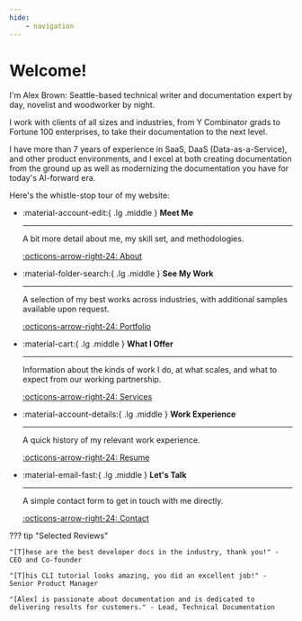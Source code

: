 ```yaml
---
hide:
    - navigation
---
```


# Welcome!

I'm Alex Brown: Seattle-based technical writer and documentation expert by day, novelist and woodworker by night. 

I work with clients of all sizes and industries, from Y Combinator grads to Fortune 100 enterprises, to take their documentation to the next level. 

I have more than 7 years of experience in SaaS, DaaS (Data-as-a-Service), and other product environments, and I excel at both creating documentation from the ground up as well as modernizing the documentation you have for today's AI-forward era. 

Here's the whistle-stop tour of my website:

<div class="grid cards" markdown>

-   :material-account-edit:{ .lg .middle } **Meet Me**
    
    ---
    
    A bit more detail about me, my skill set, and methodologies.

    [:octicons-arrow-right-24: About](/personal-portfolio/about.html/)

-   :material-folder-search:{ .lg .middle } **See My Work**

    ---

    A selection of my best works across industries, with additional samples available upon request.

    [:octicons-arrow-right-24: Portfolio](/personal-portfolio/portfolio/)

-   :material-cart:{ .lg .middle } **What I Offer**

    ---

    Information about the kinds of work I do, at what scales, and what to expect from our working partnership.

    [:octicons-arrow-right-24: Services](/personal-portfolio/services/)

-   :material-account-details:{ .lg .middle } **Work Experience**

    ---

    A quick history of my relevant work experience.

    [:octicons-arrow-right-24: Resume](/personal-portfolio/resume/)

-   :material-email-fast:{ .lg .middle } **Let's Talk**

    ---

    A simple contact form to get in touch with me directly.

    [:octicons-arrow-right-24: Contact](/personal-portfolio/contact/)

</div>

??? tip "Selected Reviews"

    "[T]hese are the best developer docs in the industry, thank you!" - CEO and Co-founder

    "[T]his CLI tutorial looks amazing, you did an excellent job!" - Senior Product Manager

    "[Alex] is passionate about documentation and is dedicated to delivering results for customers." - Lead, Technical Documentation